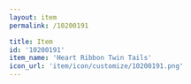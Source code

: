 ```yaml
---
layout: item
permalink: /10200191

title: Item
id: '10200191'
item_name: 'Heart Ribbon Twin Tails'
icon_url: 'item/icon/customize/10200191.png'
---
```

